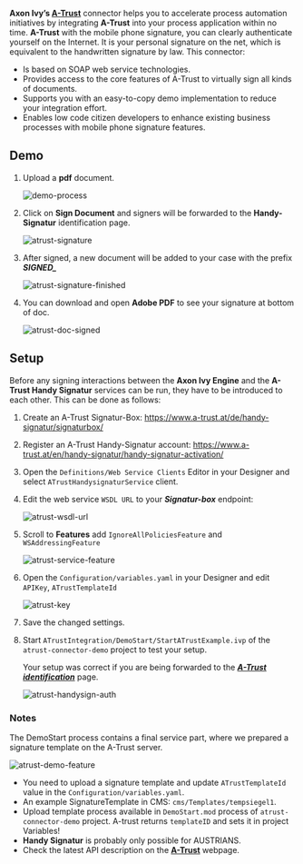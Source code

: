 **Axon Ivy’s [A-Trust](https://www.a-trust.at)** connector helps you to
accelerate process automation initiatives by integrating **A-Trust** into your
process application within no time. **A-Trust** with the mobile phone signature,
you can clearly authenticate yourself on the Internet. It is your personal
signature on the net, which is equivalent to the handwritten signature by law.
This connector:

*   Is based on SOAP web service technologies.
*   Provides access to the core features of A-Trust to virtually sign all kinds
    of documents.
*   Supports you with an easy-to-copy demo implementation to reduce your
    integration effort.
*   Enables low code citizen developers to enhance existing business processes
    with mobile phone signature features.


## Demo

1. Upload a **pdf** document.

   ![demo-process](images/atrust-upload-doc.png)

2. Click on **Sign Document** and signers will be forwarded to the
   **Handy-Signatur** identification page.

   ![atrust-signature](images/atrust-handysign-login.png)

3. After signed, a new document will be added to your case with the prefix ***SIGNED_***

   ![atrust-signature-finished](images/atrust-handysign-finished.png)

4. You can download and open **Adobe PDF** to see your signature at bottom of doc.

   ![atrust-doc-signed](images/atrust-doc-signed.png)

## Setup

Before any signing interactions between the **Axon Ivy Engine** and the
**A-Trust Handy Signatur** services can be run, they have to be introduced to
each other. This can be done as follows:

1. Create an A-Trust Signatur-Box:
   https://www.a-trust.at/de/handy-signatur/signaturbox/

2. Register an A-Trust Handy-Signatur account:
   https://www.a-trust.at/en/handy-signatur/handy-signatur-activation/

3. Open the `Definitions/Web Service Clients` Editor in your Designer and select
   `ATrustHandysignaturService` client.

4. Edit the web service `WSDL URL` to your ***Signatur-box*** endpoint:

   ![atrust-wsdl-url](images/edit-web-service-client.png)

5. Scroll to **Features** add `IgnoreAllPoliciesFeature` and
   `WSAddressingFeature`

   ![atrust-service-feature](images/edit-web-service-feature.png)

6. Open the `Configuration/variables.yaml` in your Designer and edit `APIKey`,
   `ATrustTemplateId`

   ![atrust-key](images/edit-atrust-variable.png)

7. Save the changed settings.

8. Start `ATrustIntegration/DemoStart/StartATrustExample.ivp` of the
   `atrust-connector-demo` project to test your setup.

      Your setup was correct if you are being forwarded to the ***[A-Trust
      identification](https://www.handy-signatur.at/mobile/https-security-layer-request/identification.aspx)***
      page.

      ![atrust-handysign-auth](images/atrust-handy-sign-auth.png)


### Notes

The DemoStart process contains a final service part, where we prepared a
signature template on the A-Trust server.

   ![atrust-demo-feature](images/atrust-demo-feature.png)

* You need to upload a signature template and update `ATrustTemplateId` value in
  the `Configuration/variables.yaml`.
* An example SignatureTemplate in CMS: `cms/Templates/tempsiegel1`.
* Upload template process available in `DemoStart.mod` process of
  `atrust-connector-demo` project. A-trust returns `templateID` and sets it in
  project Variables!
* **Handy Signatur** is probably only possible for AUSTRIANS.
* Check the latest API description on the **[A-Trust](https://www.a-trust.at)**
  webpage.
